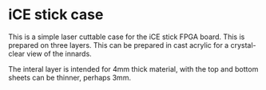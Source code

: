 # iCE stick case
This is a simple laser cuttable case for the iCE stick FPGA board. This is prepared on three layers. This can be prepared in cast acrylic for a crystal-clear view of the innards.

The interal layer is intended for 4mm thick material, with the top and bottom sheets can be thinner, perhaps 3mm.

